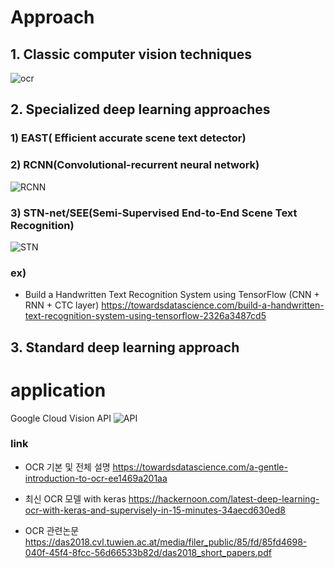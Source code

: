 # Approach


## 1. Classic computer vision techniques

![ocr](https://raw.githubusercontent.com/ritchieng/machine-learning-stanford/master/w11_application_example_ocr/photoocr.png)


## 2. Specialized deep learning approaches
### 1) EAST( Efficient accurate scene text detector)

### 2) RCNN(Convolutional-recurrent neural network)
![RCNN](https://cdn-images-1.medium.com/max/800/0*nGWtig3Cd0Jma2nX)

### 3) STN-net/SEE(Semi-Supervised End-to-End Scene Text Recognition)
![STN](https://cdn-images-1.medium.com/max/800/1*XAUtH9C1iPLa9clk9RA-8Q.png)

### ex)
- Build a Handwritten Text Recognition System using TensorFlow (CNN + RNN + CTC layer)
https://towardsdatascience.com/build-a-handwritten-text-recognition-system-using-tensorflow-2326a3487cd5




## 3. Standard deep learning approach


# application
Google Cloud Vision API
![API](https://cdn-images-1.medium.com/max/800/1*2aEAFgnCSpPaPf4wu0rP1g.png)




### link


- OCR 기본 및 전체 설명
https://towardsdatascience.com/a-gentle-introduction-to-ocr-ee1469a201aa

- 최신 OCR 모델 with keras
https://hackernoon.com/latest-deep-learning-ocr-with-keras-and-supervisely-in-15-minutes-34aecd630ed8

- OCR 관련논문
https://das2018.cvl.tuwien.ac.at/media/filer_public/85/fd/85fd4698-040f-45f4-8fcc-56d66533b82d/das2018_short_papers.pdf
